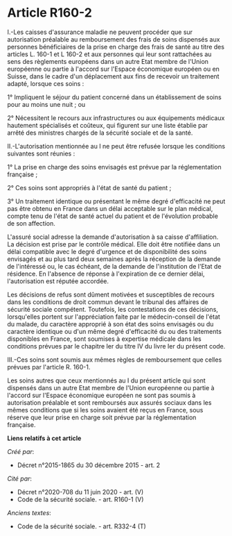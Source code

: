 # Article R160-2

I.-Les caisses d'assurance maladie ne peuvent procéder que sur autorisation préalable au remboursement des frais de soins
dispensés aux personnes bénéficiaires de la prise en charge des frais de santé au titre des articles L. 160-1 et L 160-2 et
aux personnes qui leur sont rattachées au sens des règlements européens dans un autre Etat membre de l'Union européenne ou
partie à l'accord sur l'Espace économique européen ou en Suisse, dans le cadre d'un déplacement aux fins de recevoir un
traitement adapté, lorsque ces soins : 

1° Impliquent le séjour du patient concerné dans un établissement de soins pour au moins une nuit ; ou 

2° Nécessitent le recours aux infrastructures ou aux équipements médicaux hautement spécialisés et coûteux, qui figurent sur
une liste établie par arrêté des ministres chargés de la sécurité sociale et de la santé. 

II.-L'autorisation mentionnée au I ne peut être refusée lorsque les conditions suivantes sont réunies : 

1° La prise en charge des soins envisagés est prévue par la réglementation française ; 

2° Ces soins sont appropriés à l'état de santé du patient ; 

3° Un traitement identique ou présentant le même degré d'efficacité ne peut pas être obtenu en France dans un délai
acceptable sur le plan médical, compte tenu de l'état de santé actuel du patient et de l'évolution probable de son
affection. 

L'assuré social adresse la demande d'autorisation à sa caisse d'affiliation. La décision est prise par le contrôle médical.
Elle doit être notifiée dans un délai compatible avec le degré d'urgence et de disponibilité des soins envisagés et au plus
tard deux semaines après la réception de la demande de l'intéressé ou, le cas échéant, de la demande de l'institution de
l'Etat de résidence. En l'absence de réponse à l'expiration de ce dernier délai, l'autorisation est réputée accordée. 

Les décisions de refus sont dûment motivées et susceptibles de recours dans les conditions de droit commun devant le tribunal
des affaires de sécurité sociale compétent. Toutefois, les contestations de ces décisions, lorsqu'elles portent sur
l'appréciation faite par le médecin-conseil de l'état du malade, du caractère approprié à son état des soins envisagés ou du
caractère identique ou d'un même degré d'efficacité du ou des traitements disponibles en France, sont soumises à expertise
médicale dans les conditions prévues par le chapitre Ier du titre IV du livre Ier du présent code. 

III.-Ces soins sont soumis aux mêmes règles de remboursement que celles prévues par l'article R. 160-1.

Les soins autres que ceux mentionnés au I du présent article qui sont dispensés dans un autre Etat membre de l'Union
européenne ou partie à l'accord sur l'Espace économique européen ne sont pas soumis à autorisation préalable et sont
remboursés aux assurés sociaux dans les mêmes conditions que si les soins avaient été reçus en France, sous réserve que leur
prise en charge soit prévue par la réglementation française.

**Liens relatifs à cet article**

_Créé par_:

  - Décret n°2015-1865 du 30 décembre 2015 - art. 2

_Cité par_:

  - Décret n°2020-708 du 11 juin 2020 - art. (V)
  - Code de la sécurité sociale. - art. R160-1 (V)

_Anciens textes_:

  - Code de la sécurité sociale. - art. R332-4 (T)
